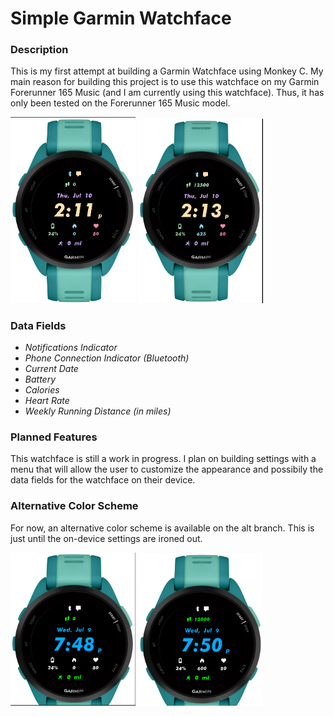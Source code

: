 # **Simple Garmin Watchface**

### **Description**
This is my first attempt at building a Garmin Watchface using Monkey C.
My main reason for building this project is to use this watchface on my Garmin Forerunner 165 Music (and I am currently using this watchface). Thus, it has only been tested on the Forerunner 165 Music model. 

<img src="img/watchface_preview_01.png" alt="watchface_image" width="200" />       <img src="img/watchface_preview_02.png" alt="watchface_image" width="200" />

### **Data Fields**
- *Notifications Indicator*
- *Phone Connection Indicator (Bluetooth)*
- *Current Date*
- *Battery*
- *Calories*
- *Heart Rate*
- *Weekly Running Distance (in miles)*

### **Planned Features**
This watchface is still a work in progress. I plan on building settings with a menu that will allow the user to customize the appearance and possibily the data fields for the watchface on their device.

### **Alternative Color Scheme**
For now, an alternative color scheme is available on the alt branch. This is just until the on-device settings are ironed out.

<img src="img/watchface_preview_alt_01.png" alt="watchface_image" width="200" />        <img src="img/watchface_preview_alt_02.png" alt="watchface_image" width="200" />
